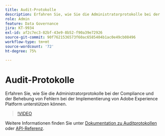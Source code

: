 ```yaml
---
title: Audit-Protokolle
description: Erfahren Sie, wie Sie die Administratorprotokolle bei der Compliance und der Behebung von Fehlern bei der Implementierung von Adobe Experience Platform unterstützen können.
role: Admin
feature: Data Governance
jira: KT-9934
exl-id: af2c7ec3-82bf-43e9-8b52-f90a39e72926
source-git-commit: 90f7621536573f60ac6585404b1ac0e49cb08496
workflow-type: tm+mt
source-wordcount: '72'
ht-degree: 75%

---
```


# Audit-Protokolle

Erfahren Sie, wie Sie die Administratorprotokolle bei der Compliance und der Behebung von Fehlern bei der Implementierung von Adobe Experience Platform unterstützen können.

>[!VIDEO](https://video.tv.adobe.com/v/341450?quality=12&learn=on)

Weitere Informationen finden Sie unter [Dokumentation zu Auditprotokollen](https://experienceleague.adobe.com/docs/experience-platform/landing/governance-privacy-security/audit-logs/overview.html?lang=de) oder [API-Referenz](https://developer.adobe.com/experience-platform-apis/references/audit-query/).
